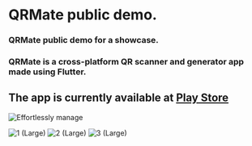 # QRMate public demo.
### QRMate public demo for a showcase.
### QRMate is a cross-platform QR scanner and generator app made using Flutter. 
## The app is currently available at [Play Store](https://play.google.com/store/apps/details?id=com.winningbees.qrmate&hl=en&gl=US)


![Effortlessly manage](https://github.com/shakil2995/qrmate-public-demo/assets/29783183/8edae79c-3aca-46c2-ba4a-12ed53449202)



![1 (Large)](https://github.com/shakil2995/QRMate-public-demo/assets/29783183/d2d10b6f-293a-444d-b9d5-1f89a8a8a539)
![2 (Large)](https://github.com/shakil2995/QRMate-public-demo/assets/29783183/0ad81fc2-42d3-454e-bfa6-af5e4b24a495)
![3 (Large)](https://github.com/shakil2995/QRMate-public-demo/assets/29783183/3e4371af-131f-4825-9780-8e98ccdcacd2)

